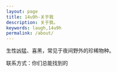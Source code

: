 ```yaml
---
layout: page
title: 14u9h-关于我
description: 关于我。
keywords: laugh,14u9h
permalink: /about/
---
```


生性凶猛、喜黑，常见于夜间野外的珍稀物种。


联系方式：你们总能找到的

